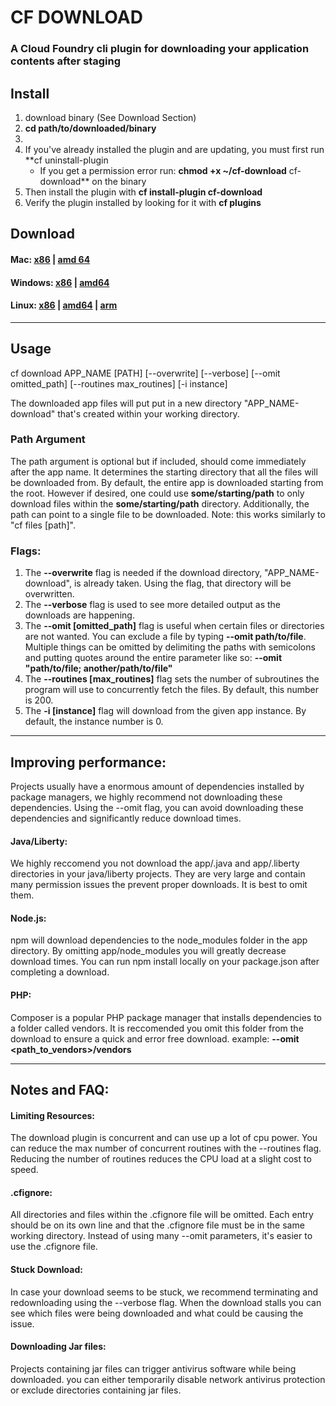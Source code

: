 # CF DOWNLOAD
### A Cloud Foundry cli plugin for downloading your application contents after staging

## Install 
1. download binary (See Download Section)
2. **cd path/to/downloaded/binary**
3. 
4. If you've already installed the plugin and are updating, you must first run **cf uninstall-plugin
	* If you get a permission error run: **chmod +x ~/cf-download** cf-download** on the binary
5. Then install the plugin with **cf install-plugin cf-download** 
6. Verify the plugin installed by looking for it with **cf plugins** 

## Download

#### Mac:       [x86](https://github.rtp.raleigh.ibm.com/jstart/cf-download/raw/master/binaries/darwin/386/cf-download) | [amd 64](https://github.rtp.raleigh.ibm.com/jstart/cf-download/raw/master/binaries/darwin/amd64/cf-download)   
#### Windows:   [x86](https://github.rtp.raleigh.ibm.com/jstart/cf-download/blob/master/binaries/windows/386/cf-download.exe) | [amd64](https://github.rtp.raleigh.ibm.com/jstart/cf-download/blob/master/binaries/windows/amd64/cf-download.exe)    
#### Linux:     [x86](https://github.rtp.raleigh.ibm.com/jstart/cf-download/raw/master/binaries/linux/386/cf-download) | [amd64](https://github.rtp.raleigh.ibm.com/jstart/cf-download/raw/master/binaries/linux/amd64/cf-download) | [arm](https://github.rtp.raleigh.ibm.com/jstart/cf-download/raw/master/binaries/linux/arm/cf-download)

***

## Usage

cf download APP_NAME [PATH] [--overwrite] [--verbose] [--omit omitted_path] [--routines max_routines] [-i instance]

The downloaded app files will put put in a new directory "APP_NAME-download" that's created within your working directory.

### Path Argument
The path argument is optional but if included, should come immediately after the app name. It determines the starting directory that all the files will be downloaded from. By default, the entire app is downloaded starting from the root. However if desired, one could use **some/starting/path** to only download files within the **some/starting/path** directory. Additionally, the path can point to a single file to be downloaded. Note: this works similarly to "cf files [path]".

### Flags:
1. The **--overwrite** flag is needed if the download directory, "APP_NAME-download", is already taken. Using the flag, that directory will be overwritten.
2. The **--verbose** flag is used to see more detailed output as the downloads are happening.
3. The **--omit [omitted_path]** flag is useful when certain files or directories are not wanted. You can exclude a file by typing **--omit path/to/file**. Multiple things can be omitted by delimiting the paths with semicolons and putting quotes around the entire parameter like so: **--omit "path/to/file; another/path/to/file"**
4. The **--routines [max_routines]** flag sets the number of subroutines the program will use to concurrently fetch the files. By default, this number is 200.
5. The **-i [instance]** flag will download from the given app instance. By default, the instance number is 0.

***

## Improving performance: 
Projects usually have a enormous amount of dependencies installed by package managers, we highly recommend not downloading these dependencies. Using the --omit flag, you can avoid downloading these dependencies and significantly reduce download times.

#### Java/Liberty:
We highly reccomend you not download the app/.java and app/.liberty directories in your java/liberty projects. They are very large and contain many permission issues the prevent proper downloads. It is best to omit them. 

#### Node.js:
npm will download dependencies to the node_modules folder in the app directory. By omitting app/node_modules you will greatly decrease download times. You can run npm install locally on your package.json after completing a download. 

#### PHP:
Composer is a popular PHP package manager that installs dependencies to a folder called vendors. It is reccomended you omit this folder from the download to ensure a quick and error free download. example: **--omit <path_to_vendors>/vendors** 

***

## Notes and FAQ:  
#### Limiting Resources:  
The download plugin is concurrent and can use up a lot of cpu power. You can reduce the max number of concurrent routines with the --routines flag. Reducing the number of routines reduces the CPU load at a slight cost to speed.

#### .cfignore:
All directories and files within the .cfignore file will be omitted. Each entry should be on its own line and that the .cfignore file must be in the same working directory. Instead of using many --omit parameters, it's easier to use the .cfignore file.

#### Stuck Download:  
In case your download seems to be stuck, we recommend terminating and redownloading using the --verbose flag. When the download stalls you can see which files were being downloaded and what could be causing the issue. 

#### Downloading Jar files:
Projects containing jar files can trigger antivirus software while being downloaded. you can either temporarily disable network antivirus protection or exclude directories containing jar files.
